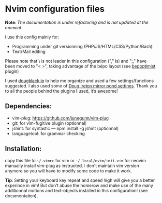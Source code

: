 
Nvim configuration files
========================

**Note**:
*The documentation is under refactoring and is not updated at the moment*.

I use this config mainly for:

- Programming under git versionning (PHP/JS/HTML/CSS/Python/Bash)
- Text/Mail editing

Please note that \ is not leader in this configuration ("," is) and ";," have
been moved to "< >", taking advantage of the bépo layout (see [bepoptimist][1]
plugin)

I used [dougblack.io][2] to help me organize and used a few settings/functions
suggested. I also used some of [Doug Ireton mirror pond settings][3]. Thank you
to all the people behind the plugins I used, it’s awesome!


Dependencies:
-------------

- vim-plug:   https://github.com/junegunn/vim-plug
- git:        for vim-fugitive plugin (optionnal)
- jshint:     for syntastic — npm install -g jshint (optionnal)
- languagetool: for grammar checking


Installation:
-------------

copy this file to `~/.vimrc` for vim or `~/.local/nvim/init.vim` for neovim
manually install vim-plug as instructed.
I don't maintain vim version anymore so you will have to modify some code
to make it work.

**Tip**: Setting your keyboard key repeat and speed high will give you a better
experince in vim! But don't abuse the homerow and make use of the many
additionnal motions and text-objects installed in this configuration! (see
documentation).

[1]: https://github.com/sheoak/vim-bepoptimist
[2]: http://dougblack.io/words/a-good-vimrc.html
[3]: https://github.com/dougireton/mirror_pond/blob/master/vimrc
